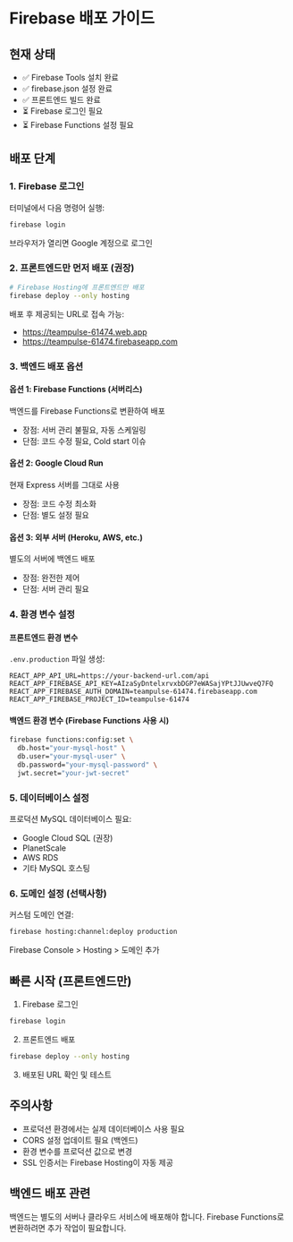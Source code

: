 # Firebase 배포 가이드

## 현재 상태
- ✅ Firebase Tools 설치 완료
- ✅ firebase.json 설정 완료
- ✅ 프론트엔드 빌드 완료
- ⏳ Firebase 로그인 필요
- ⏳ Firebase Functions 설정 필요

## 배포 단계

### 1. Firebase 로그인
터미널에서 다음 명령어 실행:
```bash
firebase login
```
브라우저가 열리면 Google 계정으로 로그인

### 2. 프론트엔드만 먼저 배포 (권장)
```bash
# Firebase Hosting에 프론트엔드만 배포
firebase deploy --only hosting
```

배포 후 제공되는 URL로 접속 가능:
- https://teampulse-61474.web.app
- https://teampulse-61474.firebaseapp.com

### 3. 백엔드 배포 옵션

#### 옵션 1: Firebase Functions (서버리스)
백엔드를 Firebase Functions로 변환하여 배포
- 장점: 서버 관리 불필요, 자동 스케일링
- 단점: 코드 수정 필요, Cold start 이슈

#### 옵션 2: Google Cloud Run
현재 Express 서버를 그대로 사용
- 장점: 코드 수정 최소화
- 단점: 별도 설정 필요

#### 옵션 3: 외부 서버 (Heroku, AWS, etc.)
별도의 서버에 백엔드 배포
- 장점: 완전한 제어
- 단점: 서버 관리 필요

### 4. 환경 변수 설정

#### 프론트엔드 환경 변수
`.env.production` 파일 생성:
```env
REACT_APP_API_URL=https://your-backend-url.com/api
REACT_APP_FIREBASE_API_KEY=AIzaSyDntelxrvxbDGP7eWASajYPtJJUwveQ7FQ
REACT_APP_FIREBASE_AUTH_DOMAIN=teampulse-61474.firebaseapp.com
REACT_APP_FIREBASE_PROJECT_ID=teampulse-61474
```

#### 백엔드 환경 변수 (Firebase Functions 사용 시)
```bash
firebase functions:config:set \
  db.host="your-mysql-host" \
  db.user="your-mysql-user" \
  db.password="your-mysql-password" \
  jwt.secret="your-jwt-secret"
```

### 5. 데이터베이스 설정
프로덕션 MySQL 데이터베이스 필요:
- Google Cloud SQL (권장)
- PlanetScale
- AWS RDS
- 기타 MySQL 호스팅

### 6. 도메인 설정 (선택사항)
커스텀 도메인 연결:
```bash
firebase hosting:channel:deploy production
```

Firebase Console > Hosting > 도메인 추가

## 빠른 시작 (프론트엔드만)

1. Firebase 로그인
```bash
firebase login
```

2. 프론트엔드 배포
```bash
firebase deploy --only hosting
```

3. 배포된 URL 확인 및 테스트

## 주의사항
- 프로덕션 환경에서는 실제 데이터베이스 사용 필요
- CORS 설정 업데이트 필요 (백엔드)
- 환경 변수를 프로덕션 값으로 변경
- SSL 인증서는 Firebase Hosting이 자동 제공

## 백엔드 배포 관련
백엔드는 별도의 서버나 클라우드 서비스에 배포해야 합니다.
Firebase Functions로 변환하려면 추가 작업이 필요합니다.